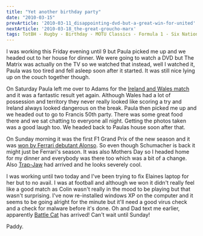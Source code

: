 ```yaml
---
title: "Yet another birthday party"
date: "2010-03-15"
prevArticle: '2010-03-11_disappointing-dvd-but-a-great-win-for-united'
nextArticle: '2010-03-18_the-great-groucho-marx'
tags: TotBH - Rugby - Birthday - MOTU Classics - Formula 1 - Six Nations
---
```

I was working this Friday evening until 9 but Paula picked me up and we headed out to her house for dinner. We were going to watch a DVD but The Matrix was actually on the TV so we watched that instead, well I watched it, Paula was too tired and fell asleep soon after it started. It was still nice lying up on the couch together though.

On Saturday Paula left me over to Adams for the [Ireland and Wales match](http://www.rte.ie/sport/rugby/sixnations/2010/0313/ireland_wales.html) and it was a fantastic result yet again. Although Wales had a lot of possession and territory they never really looked like scoring a try and Ireland always looked dangerous on the break. Paula then picked me up and we headed out to go to Francis 50th party. There was some great food there and we sat chatting to everyone all night. Getting the photos taken was a good laugh too. We headed back to Paulas house soon after that.

On Sunday morning it was the first F1 Grand Prix of the new season and it was [won by Ferrari debutant Alonso](http://www.rte.ie/sport/motorsport/2010/0314/alonsof.html). So even though Schumacher is back it might just be Ferrari's season. It was also Mothers Day so I headed home for my dinner and everybody was there too which was a bit of a change. Also [Trap-Jaw](http://www.mattycollector.com/store/matty/en_US/DisplayProductDetailsPage/productID.171121800) had arrived and he looks severely cool.

I was working until two today and I've been trying to fix Elaines laptop for her but to no avail. I was at football and although we won it didn't really feel like a good match as Colin wasn't really in the mood to be playing but that wasn't surprising. I've now re-installed windows XP on the computer and it seems to be going alright for the minute but it'll need a good virus check and a check for malware before it's done. Oh and Dad text me earlier, apparently [Battle Cat](http://www.mattycollector.com/store/matty/en_US/DisplayProductDetailsPage/productID.171121900) has arrived! Can't wait until Sunday!

Paddy.